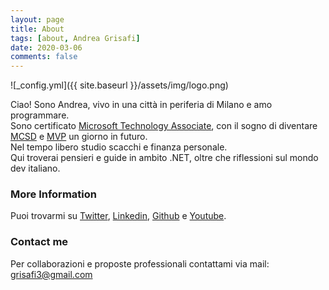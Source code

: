 ```yaml
---
layout: page
title: About
tags: [about, Andrea Grisafi]
date: 2020-03-06
comments: false
---
```

![_config.yml]({{ site.baseurl }}/assets/img/logo.png)  

Ciao! Sono Andrea, vivo in una città in periferia di Milano e amo programmare.  
Sono certificato [Microsoft Technology Associate](https://www.youracclaim.com/badges/3dfd2f75-3e12-423b-afa8-dbb8d351bdb4/linked_in_profile), con il sogno di diventare [MCSD](https://www.microsoft.com/it-it/learning/mcsd-app-builder-certification.aspx) e [MVP](https://mvp.microsoft.com/it-IT/pages/what-it-takes-to-be-an-mvp) un giorno in futuro.  
Nel tempo libero studio scacchi e finanza personale.  
Qui troverai pensieri e guide in ambito .NET, oltre che riflessioni sul mondo dev italiano.


### More Information

Puoi trovarmi su [Twitter](https://twitter.com/sgri_dev), [Linkedin](https://www.linkedin.com/in/andreagrisafi/), [Github](https://github.com/sgridev) e [Youtube](https://www.youtube.com/channel/UCA5UQ85gBvVdQY2-LSWAOyA).


### Contact me

Per collaborazioni e proposte professionali contattami via mail: [grisafi3@gmail.com](mailto:grisafi3@gmail.com)